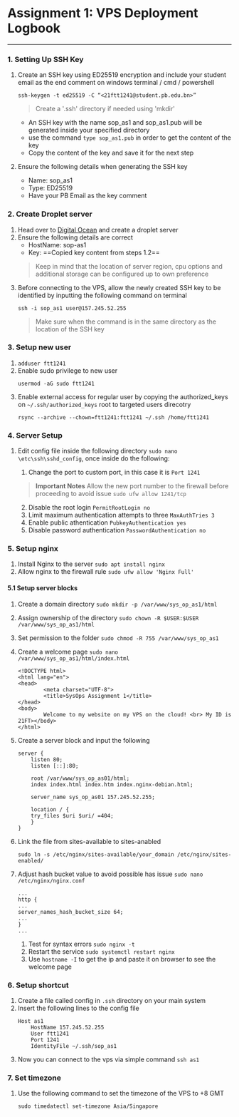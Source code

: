 ﻿# Assignment 1: VPS Deployment Logbook
---
### 1. Setting Up SSH Key
1. Create an SSH key using ED25519 encryption and include your student email as the end comment on windows terminal / cmd / powershell

	```
	ssh-keygen -t ed25519 -C “<21ftt1241@student.pb.edu.bn>”
	```
	>Create a '.ssh' directory if needed using 'mkdir'
	
	- An SSH key with the name sop_as1 and sop_as1.pub will be generated inside your specified directory
	- use the command `type sop_as1.pub` in order to get the content of the key
	- Copy the content of the key and save it for the next step
  
2. Ensure the following details when generating the SSH key
	- Name: sop_as1
	- Type: ED25519
	- Have your PB Email as the key comment

### 2. Create Droplet server
1. Head over to [Digital Ocean](https://www.digitalocean.com/) and create a droplet server
2. Ensure the following details are correct
	- HostName: sop-as1
	- Key: ==Copied key content from steps 1.2==
	> Keep in mind that the location of server region, cpu options and additional storage can be configured up to own preference
3. Before connecting to the VPS, allow the newly created SSH key to be identified by inputting the following command on terminal
	```
	ssh -i sop_as1 user@157.245.52.255
	```
	> Make sure when the command is in the same directory as the location of the SSH key
	
### 3. Setup new user
1. `adduser ftt1241`
2. Enable sudo privilege to new user
	```
	usermod -aG sudo ftt1241
	```
3. Enable external access for regular user by copying the authorized_keys on `~/.ssh/authorized_keys` root to targeted users direcotry 
	```
	rsync --archive --chown=ftt1241:ftt1241 ~/.ssh /home/ftt1241
	```

  
### 4. Server Setup
1. Edit config file inside the following directory `sudo nano \etc\ssh\sshd_config`, once inside do the following:
	1. Change the port to custom port, in this case it is `Port 1241`
	
	> **Important Notes**
	> Allow the new port number  to the firewall before proceeding to avoid issue `sudo ufw allow 1241/tcp`
	
	2. Disable the root login `PermitRootLogin no`
	3. Limit maximum authentication attempts to three `MaxAuthTries 3`
	4. Enable public athentication `PubkeyAuthentication yes`
	5. Disable password authentication `PasswordAuthentication no`


### 5. Setup nginx
1. Install Nginx to the server `sudo apt install nginx`
2. Allow nginx to the firewall rule `sudo ufw allow 'Nginx Full'`

#### 5.1 Setup server blocks
1. Create a domain directory `sudo mkdir -p /var/www/sys_op_as1/html`
2. Assign ownership of the directory `sudo chown -R $USER:$USER /var/www/sys_op_as1/html`
3. Set permission to the folder `sudo chmod -R 755 /var/www/sys_op_as1`
4. Create a welcome page `sudo nano /var/www/sys_op_as1/html/index.html`

	```html/index
	<!DOCTYPE html>
	<html lang="en">
	<head>
			<meta charset="UTF-8">
			<title>SysOps Assignment 1</title>
	</head>
	<body>
			Welcome to my website on my VPS on the cloud! <br> My ID is 21FT></body>
	</html>
	```

5. Create a server block and input the following

	```
	server {
        listen 80;
        listen [::]:80;

        root /var/www/sys_op_as01/html;
        index index.html index.htm index.nginx-debian.html;

        server_name sys_op_as01 157.245.52.255;

        location / {
        try_files $uri $uri/ =404;
        }
	}
	```

6. Link the file from sites-available to sites-anabled
	
	```
	sudo ln -s /etc/nginx/sites-available/your_domain /etc/nginx/sites-enabled/
	```
	
7. Adjust hash bucket value to avoid possible has issue `sudo nano /etc/nginx/nginx.conf`
	```
	...
	http {
    ...
    server_names_hash_bucket_size 64;
    ...
	}
	...

	```
	1. Test for syntax errors `sudo nginx -t`
	2. Restart the service `sudo systemctl restart nginx`
	3. Use `hostname -I` to get the ip and paste it on browser to see the welcome page

### 6. Setup shortcut
1. Create a file called config in `.ssh` directory on your main system
2. Insert the following lines to the config file
	```
	Host as1
		HostName 157.245.52.255
		User ftt1241
		Port 1241
		IdentityFile ~/.ssh/sop_as1
	```
3. Now you can connect to the vps via simple command `ssh as1`


### 7. Set timezone
1. Use the following command to set the timezone of the VPS to +8 GMT

	```
	sudo timedatectl set-timezone Asia/Singapore
	```
